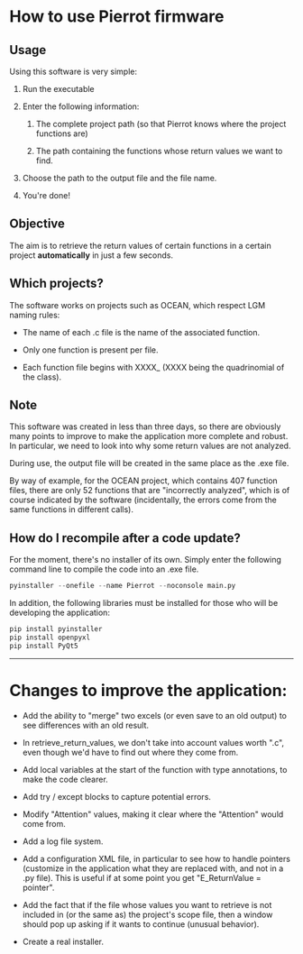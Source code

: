 # How to use Pierrot firmware

## Usage

Using this software is very simple:

1. Run the executable

2. Enter the following information:
   
   1. The complete project path (so that Pierrot knows where the project functions are)
   
   2. The path containing the functions whose return values we want to find.

3. Choose the path to the output file and the file name.

4. You're done!

## Objective

The aim is to retrieve the return values of certain functions in a certain project **automatically** in just a few seconds.

## Which projects?

The software works on projects such as OCEAN, which respect LGM naming rules:

- The name of each .c file is the name of the associated function.

- Only one function is present per file.

- Each function file begins with XXXX_ (XXXX being the quadrinomial of the class).

## Note

This software was created in less than three days, so there are obviously many points to improve to make the application more complete and robust. In particular, we need to look into why some return values are not analyzed.

During use, the output file will be created in the same place as the .exe file.

By way of example, for the OCEAN project, which contains 407 function files, there are only 52 functions that are "incorrectly analyzed", which is of course indicated by the software (incidentally, the errors come from the same functions in different calls).

## How do I recompile after a code update?

For the moment, there's no installer of its own. Simply enter the following command line to compile the code into an .exe file.

```python
pyinstaller --onefile --name Pierrot --noconsole main.py
```

In addition, the following libraries must be installed for those who will be developing the application:

```python
pip install pyinstaller
pip install openpyxl
pip install PyQt5
```

---

# Changes to improve the application:

- Add the ability to "merge" two excels (or even save to an old output) to see differences with an old result.

- In retrieve_return_values, we don't take into account values worth ".c", even though we'd have to find out where they come from.

- Add local variables at the start of the function with type annotations, to make the code clearer.

- Add try / except blocks to capture potential errors.

- Modify "Attention" values, making it clear where the "Attention" would come from.

- Add a log file system.

- Add a configuration XML file, in particular to see how to handle pointers (customize in the application what they are replaced with, and not in a .py file). This is useful if at some point you get "E_ReturnValue = pointer".

- Add the fact that if the file whose values you want to retrieve is not included in (or the same as) the project's scope file, then a window should pop up asking if it wants to continue (unusual behavior).

- Create a real installer.